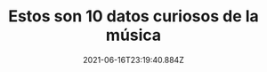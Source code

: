 ---
title: "Estos son 10 datos curiosos de la música "
date: 2021-06-16T23:19:40.884Z
featuredimage: /assets/1618.jpg
categoria: Musica
tags:
  - "#Musica"
  - "#Datos"
  - "#Sistema"
short-description: Cuales de estos datos curiosos no te sabias de la música
mk1: >+
  ### 1.

  ![1610](/assets/1610.jpg "1610")

  Escuchar música puede beneficiar al sistema cardiovascular tanto como hacer ejercicio o tomar ciertos medicamentos.

  ### 2.

  ![1611](/assets/1611.jpg "1611")

  Al escuchar música el cuerpo libera dopamina, la misma hormona que se libera en el cerebro con las actividades más excitantes y placenteras.
mk2: >+
  ### 3.

  ![1612](/assets/1612.jpg "1612")

  El astronauta Chris Hadfield lanzó en 2015 el primer álbum con canciones grabadas completamente en el Espacio.

  ### 4.

  ![1613](/assets/1613.jpg "1613")

  Leo Fender, quien desarrolló la primera guitarra y bajo eléctrico de cuerpo sólido, nunca aprendió a tocar ninguno de los dos instrumentos.
mk3: >+
  ### 5.

  ![1614](/assets/1614.jpg "1614")

  El instrumento más caro del mundo es un violín Stradivarius, apodado Lady Blunt, fabricado en 1741 y vendido en 2011 por 15.9 millones de dólares.

  ### 6.

  ![1615](/assets/1615.jpg "1615")

  Si todavía no eres consciente del poder de la música, debes saber que cantar o tocar instrumentos puede ayudarnos, incluso, a afrontar una depresión o a conciliar el sueño. 
mk4: >+
  ### 7.

  ![1616](/assets/1616.jpg "1616")

  Además, el cerebro entiende que, si cantamos, no hay ningún peligro a nuestro alrededor, por lo que, automáticamente, disminuye la ansiedad.

  ### 8.

  ![1617](/assets/1617.jpg "1617")

  Por otro lado, la música aumenta nuestro rendimiento al hacer deporte. Incrementa nuestra resistencia, sobre todo si pertenece a géneros como el rock o el tecno.
mk5: >+
  ### 9.

  ![1618](/assets/1618.jpg "1618")

  la música también mejora la capacidad de lectura y el vocabulario. De allí que quienes tienen formación musical desde niños tengan mejor capacidad de lectura y posean un mejor vocabulario y léxico.

  ### 10.

  ![1619](/assets/1619.jpg "1619")

  Como otra curiosidad, nuestro gusto musical se define a los 20 años y el tipo de música que escuchamos afecta a nuestra percepción del mundo. Por tanto, escuchar música alegre ayuda a tener una percepción del mundo más positiva que aquel que escucha música triste.
---